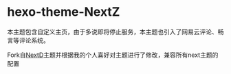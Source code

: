 # hexo-theme-NextZ

本主题包含自定义主页，由于多说即将停止服务，本主题也引入了网易云评论、畅言等评论系统。

Fork自[NextD]('https://github.com/BearD01001/hexo-theme-nextd')主题并根据我的个人喜好对主题进行了修改，兼容所有next主题的配置

